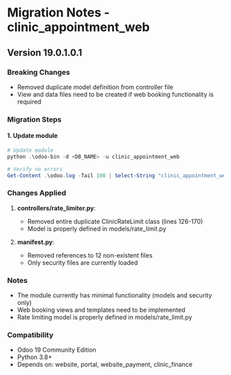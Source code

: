 # Migration Notes - clinic_appointment_web

## Version 19.0.1.0.1

### Breaking Changes
- Removed duplicate model definition from controller file
- View and data files need to be created if web booking functionality is required

### Migration Steps

#### 1. Update module
```powershell
# Update module
python .\odoo-bin -d <DB_NAME> -u clinic_appointment_web

# Verify no errors
Get-Content .\odoo.log -Tail 100 | Select-String "clinic_appointment_web"
```

### Changes Applied
1. **controllers/rate_limiter.py**:
   - Removed entire duplicate ClinicRateLimit class (lines 126-170)
   - Model is properly defined in models/rate_limit.py

2. **__manifest__.py**:
   - Removed references to 12 non-existent files
   - Only security files are currently loaded

### Notes
- The module currently has minimal functionality (models and security only)
- Web booking views and templates need to be implemented
- Rate limiting model is properly defined in models/rate_limit.py

### Compatibility
- Odoo 19 Community Edition
- Python 3.8+
- Depends on: website, portal, website_payment, clinic_finance